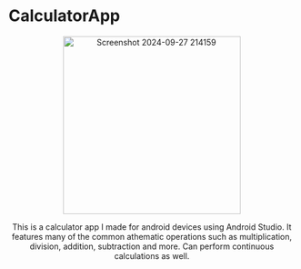 # CalculatorApp
<center><img width="312" alt="Screenshot 2024-09-27 214159" src="https://github.com/user-attachments/assets/b31d93cc-7c4c-427b-a9bf-2e520beb203e"><center></center>



This is a calculator app I made for android devices using Android Studio. It features many of the common athematic operations such as multiplication, division, addition, subtraction and more. Can perform continuous calculations as well.

